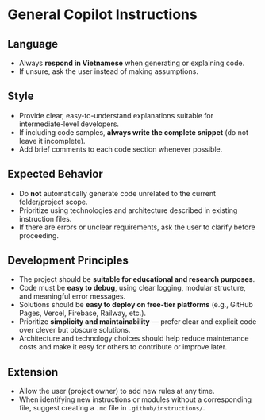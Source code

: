 # General Copilot Instructions

## Language
- Always **respond in Vietnamese** when generating or explaining code.
- If unsure, ask the user instead of making assumptions.

## Style
- Provide clear, easy-to-understand explanations suitable for intermediate-level developers.
- If including code samples, **always write the complete snippet** (do not leave it incomplete).
- Add brief comments to each code section whenever possible.

## Expected Behavior
- Do **not** automatically generate code unrelated to the current folder/project scope.
- Prioritize using technologies and architecture described in existing instruction files.
- If there are errors or unclear requirements, ask the user to clarify before proceeding.

## Development Principles
- The project should be **suitable for educational and research purposes**.
- Code must be **easy to debug**, using clear logging, modular structure, and meaningful error messages.
- Solutions should be **easy to deploy on free-tier platforms** (e.g., GitHub Pages, Vercel, Firebase, Railway, etc.).
- Prioritize **simplicity and maintainability** — prefer clear and explicit code over clever but obscure solutions.
- Architecture and technology choices should help reduce maintenance costs and make it easy for others to contribute or improve later.

## Extension
- Allow the user (project owner) to add new rules at any time.
- When identifying new instructions or modules without a corresponding file, suggest creating a `.md` file in `.github/instructions/`.
